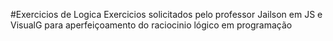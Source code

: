 #Exercicios de Logica
Exercicios solicitados pelo professor Jailson em JS e VisualG para aperfeiçoamento do raciocinio lógico em programação
